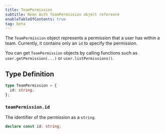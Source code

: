 ```yaml
---
title: TeamPermission
subtitle: Neon Auth TeamPermission object reference
enableTableOfContents: true
tag: beta
---
```


The `TeamPermission` object represents a permission that a user has within a team. Currently, it contains only an `id` to specify the permission.

You can get `TeamPermission` objects by calling functions such as `user.getPermission(...)` or `user.listPermissions()`.

## Type Definition

```typescript
type TeamPermission = {
  id: string;
};
```

### `teamPermission.id`

The identifier of the permission as a `string`.

```typescript
declare const id: string;
```
